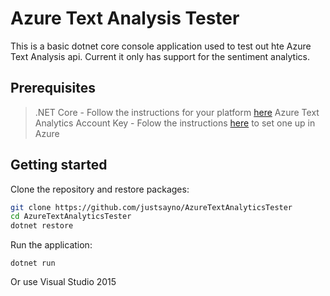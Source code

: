 # Azure Text Analysis Tester

This is a basic dotnet core console application used to test out hte Azure Text Analysis api. Current it only
has support for the sentiment analytics.

## Prerequisites

> .NET Core - Follow the instructions for your platform [here](https://www.microsoft.com/net/core#windows)
> Azure Text Analytics Account Key - Folow the instructions [here](https://www.microsoft.com/cognitive-services/en-us/text-analytics-api) to set one up in Azure

## Getting started

Clone the repository and restore packages:

```sh
git clone https://github.com/justsayno/AzureTextAnalyticsTester
cd AzureTextAnalyticsTester
dotnet restore
```

Run the application:

```
dotnet run
```

Or use Visual Studio 2015
